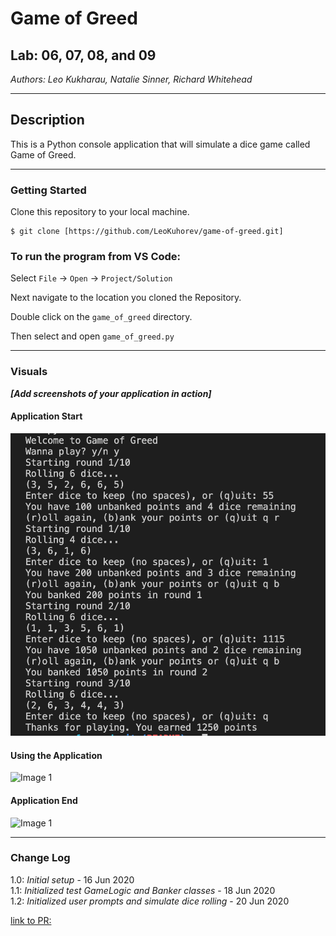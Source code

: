 # Game of Greed

## Lab: 06, 07, 08, and 09

_Authors: Leo Kukharau, Natalie Sinner, Richard Whitehead_

---

## Description

This is a Python console application that will simulate a dice game called Game of Greed.

---

### Getting Started

Clone this repository to your local machine.

```
$ git clone [https://github.com/LeoKuhorev/game-of-greed.git]
```

### To run the program from VS Code:

Select `File` -> `Open` -> `Project/Solution`

Next navigate to the location you cloned the Repository.

Double click on the `game_of_greed` directory.

Then select and open `game_of_greed.py`

---

### Visuals

**_[Add screenshots of your application in action]_**

#### Application Start

![Game of Greed lab 2](assests/playing_game.png)

#### Using the Application

![Image 1](https://via.placeholder.com/750x500)

#### Application End

![Image 1](https://via.placeholder.com/750x500)

---

### Change Log

1.0: _Initial setup_ - 16 Jun 2020  
1.1: _Initialized test GameLogic and Banker classes_ - 18 Jun 2020  
1.2: _Initialized user prompts and simulate dice rolling_ - 20 Jun 2020


[link to PR:](https://github.com/LeoKuhorev/game-of-greed/pull/6)